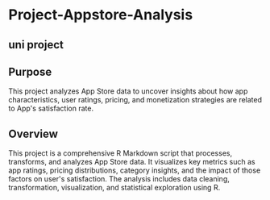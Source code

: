 # Project-Appstore-Analysis
## uni project
## Purpose
This project analyzes App Store data to uncover insights about how app characteristics, user ratings, pricing, and monetization strategies are related to App's satisfaction rate.

## Overview
This project is a comprehensive R Markdown script that processes, transforms, and analyzes App Store data. It visualizes key metrics such as app ratings, pricing distributions, category insights, and the impact of those factors on user's satisfaction. The analysis includes data cleaning, transformation, visualization, and statistical exploration using R.
